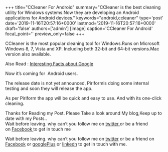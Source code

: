 +++
title="CCleaner For Android"
summary="CCleaner is the best cleaning utility for Windows systems.Now they are developing an Android applications for Android devices."
keywords="android,ccleaner"
type='post'
date='2019-11-16T20:57:16+0000'
lastmod='2019-11-16T20:57:16+0000'
draft='false'
authors=['admin']
[image]
caption='CCleaner For Android'
focal_point=''
preview_only=false
+++








CCleaner is the most popular cleaning tool for Windows.Runs on Microsoft Windows 8, 7, Vista and XP. Including both 32-bit and 64-bit versions.Mac version also available.

Also Read :&nbsp;<a title="Interesting Facts About Google" href="https://www.arungudelli.com/2012/09/interesting-facts-about-google.html" target="_blank">Interesting Facts about Google</a>

Now it’s coming for &nbsp;Android users.

The release date is not yet announced, Piriformis doing some internal testing and soon they will release the app.

As per Piriform the app will be quick and easy to use. And with its one-click cleaning.

Thanks for Reading my Post.&nbsp;Please Take a look around My blog,Keep up to date with my Posts..<br> Wait before leaving.&nbsp;why can’t you follow me on <a title="ArunkumarGudelli Twitter" href="http://twitter.com/arunGudelli" target="_blank">twitter&nbsp;</a>or be a friend on&nbsp;<a title="Arunkumar Gudelli Facebook" href="http://www.facebook.com/arungudelli" target="_blank">Facebook&nbsp;</a>to get in touch me

Wait before leaving.
why can’t you follow me on <a href="https://twitter.com/arungudelli" target="_blank">twitter</a> or be a friend on <a href="https://www.facebook.com/gudelliArun" target="_blank">Facebook</a> or <a href="https://plus.google.com/+ArunkumarGudelli" target="_blank">googlePlus</a> or <a href="https://www.linkedin.com/in/arungudelli/" target="_blank">linkedn</a> to get in touch with me.







